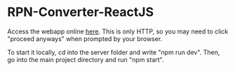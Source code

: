 # RPN-Converter-ReactJS

Access the webapp online [here](http://3.145.105.32/).  This is only HTTP, so you may need to click "proceed anyways" when prompted by your browser.
 
To start it locally, cd into the server folder and write "npm run dev". Then, go into the main project directory and run "npm start".
